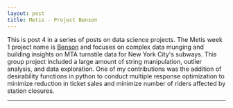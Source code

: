 ```yaml
---
layout: post
title: Metis - Project Benson
---
```


This is post 4 in a series of posts on data science projects. The Metis week 1 project name is [Benson](https://github.com/Codr99/Portfolio/blob/master/Metis_mta_pit_crew.pdf) and focuses on complex data munging and building insights on MTA turnstile data for New York City's subways. This group project included a large amount of string manipulation, outlier analysis, and data exploration. One of my contributions was the addition of desirability functions in python to conduct multiple response optimization to minimize reduction in ticket sales and minimize number of riders affected by station closures.

<hr>
